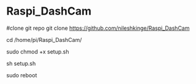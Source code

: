 # Raspi_DashCam

#clone git repo
git clone https://github.com/nileshkinge/Raspi_DashCam

cd /home/pi/Raspi_DashCam/

sudo chmod +x setup.sh

sh setup.sh

sudo reboot
